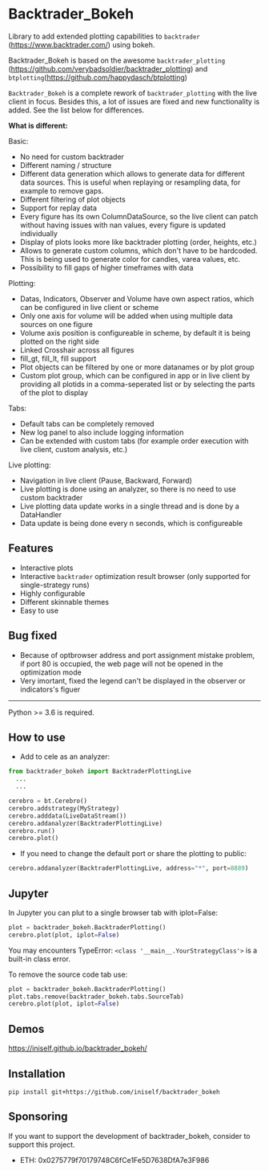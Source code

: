 # Backtrader_Bokeh

Library to add extended plotting capabilities to `backtrader` (<https://www.backtrader.com/>) using bokeh.

Backtrader_Bokeh is based on the awesome `backtrader_plotting` (<https://github.com/verybadsoldier/backtrader_plotting>) and `btplotting`(https://github.com/happydasch/btplotting)

`Backtrader_Bokeh` is a complete rework of `backtrader_plotting` with the live client in focus. Besides this, a lot of
issues are fixed and new functionality is added. See the list below for differences.

**What is different:**

Basic:

* No need for custom backtrader
* Different naming / structure
* Different data generation which allows to generate data for different data sources.
  This is useful when replaying or resampling data, for example to remove gaps.
* Different filtering of plot objects
* Support for replay data
* Every figure has its own ColumnDataSource, so the live client can patch without
  having issues with nan values, every figure is updated individually
* Display of plots looks more like backtrader plotting (order, heights, etc.)
* Allows to generate custom columns, which don't have to be hardcoded. This is being used to generate
  color for candles, varea values, etc.
* Possibility to fill gaps of higher timeframes with data

Plotting:

* Datas, Indicators, Observer and Volume have own aspect ratios, which can be configured in live client
  or scheme
* Only one axis for volume will be added when using multiple data sources on one figure
* Volume axis position is configureable in scheme, by default it is being plotted on the right side
* Linked Crosshair across all figures
* fill_gt, fill_lt, fill support
* Plot objects can be filtered by one or more datanames or by plot group
* Custom plot group, which can be configured in app or in live client by providing all
  plotids in a comma-seperated list or by selecting the parts of the plot to display

Tabs:

* Default tabs can be completely removed
* New log panel to also include logging information
* Can be extended with custom tabs (for example order execution with live client, custom analysis, etc.)

Live plotting:

* Navigation in live client (Pause, Backward, Forward)
* Live plotting is done using an analyzer, so there is no need to use custom backtrader
* Live plotting data update works in a single thread and is done by a DataHandler
* Data update is being done every n seconds, which is configureable

## Features

* Interactive plots
* Interactive `backtrader` optimization result browser (only supported for single-strategy runs)
* Highly configurable
* Different skinnable themes
* Easy to use

## Bug fixed

* Because of optbrowser address and port assignment mistake problem, if port 80 is occupied, the web page will not be opened in the optimization mode
* Very imortant, fixed the legend can't be displayed in the observer or indicators's figuer



***

Python >= 3.6 is required.


## How to use
* Add to cele as an analyzer:
```python
from backtrader_bokeh import BacktraderPlottingLive
  ...
  ...

cerebro = bt.Cerebro()
cerebro.addstrategy(MyStrategy)
cerebro.adddata(LiveDataStream())
cerebro.addanalyzer(BacktraderPlottingLive)
cerebro.run()
cerebro.plot()
```

* If you need to change the default port or share the plotting to public:

```python
cerebro.addanalyzer(BacktraderPlottingLive, address="*", port=8889)
```

## Jupyter

In Jupyter you can plut to a single browser tab with iplot=False:

```python
plot = backtrader_bokeh.BacktraderPlotting()
cerebro.plot(plot, iplot=False)
```

You may encounters TypeError: `<class '__main__.YourStrategyClass'>` is a built-in class error.

To remove the source code tab use:

```python
plot = backtrader_bokeh.BacktraderPlotting()
plot.tabs.remove(backtrader_bokeh.tabs.SourceTab)
cerebro.plot(plot, iplot=False)
```

## Demos

<https://iniself.github.io/backtrader_bokeh/>

## Installation

`pip install git+https://github.com/iniself/backtrader_bokeh`

## Sponsoring

If you want to support the development of backtrader_bokeh, consider to support this project.

* ETH: 0x0275779f70179748C6fCe1Fe5D7638DfA7e3F986
